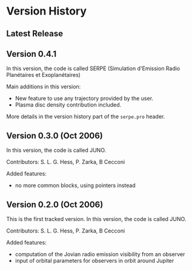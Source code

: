 # Version History

## Latest Release

## Version 0.4.1 
In this version, the code is called SERPE (Simulation d'Emission Radio Planétaires et Exoplanétaires)

Main additions in this version:
- New feature to use any trajectory provided by the user.
- Plasma disc density contribution included. 

More details in the version history part of the `serpe.pro` header. 

## Version 0.3.0 (Oct 2006)
In this version, the code is called JUNO.

Contributors: S. L. G. Hess, P. Zarka, B Cecconi

Added features:
- no more common blocks, using pointers instead

## Version 0.2.0 (Oct 2006)
This is the first tracked version. In this version, the code is called JUNO.

Contributors: S. L. G. Hess, P. Zarka, B Cecconi

Added features:
- computation of the Jovian radio emission visibility from an observer
- input of orbital parameters for observers in orbit around Jupiter 
